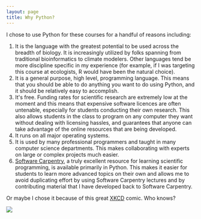 ```yaml
---
layout: page
title: Why Python?
---
```


I chose to use Python for these courses for a handful of reasons
including:

1.  It is the language with the greatest potential to be used across the
    breadth of biology. It is increasingly utilized by folks spanning
    from traditional bioinformatics to climate modelers. Other languages
    tend be more discipline specific in my experience (for example, if I
    was targeting this course at ecologists, R would have been the
    natural choice).
2.  It is a general purpose, high level, programming language. This
    means that you should be able to do anything you want to do using
    Python, and it should be relatively easy to accomplish.
3.  It's free. Funding rates for scientific research are extremely low
    at the moment and this means that expensive software licences are
    often untenable, especially for students conducting their own
    research. This also allows students in the class to program on any
    computer they want without dealing with licensing hassles, and
    guarantees that anyone can take advantage of the online resources
    that are being developed.
4.  It runs on all major operating systems.
5.  It is used by many professional programmers and taught in many
    computer science departments. This makes collaborating with experts
    on large or complex projects much easier.
6.  [Software Carpentry](http://software-carpentry.org), a truly
    excellent resource for learning scientific programming, is available
    primarily in Python. This makes it easier for students to learn more
    advanced topics on their own and allows me to avoid duplicating
    effort by using Software Carpentry lectures and by contributing
    material that I have developed back to Software Carpentry.

Or maybe I chose it because of this great [XKCD](http://xkcd.com/)
comic. Who knows?

![](http://imgs.xkcd.com/comics/python.png)

